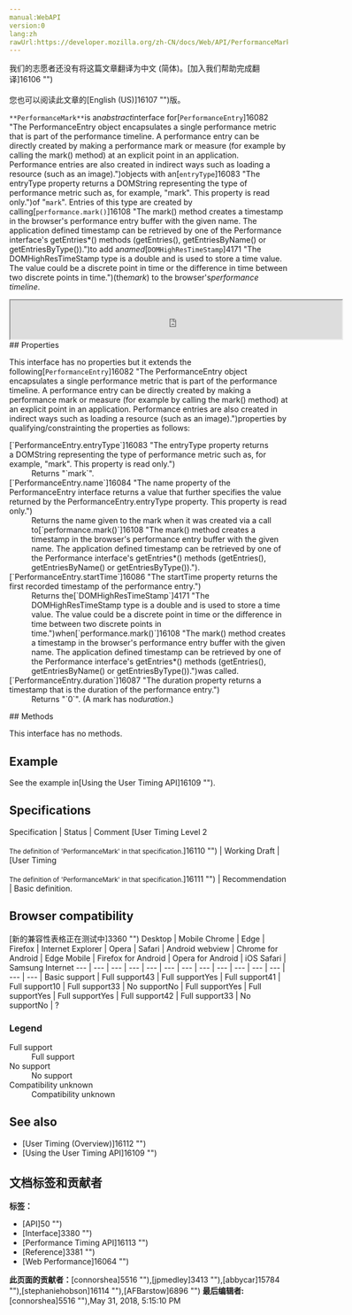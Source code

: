 ```yaml
---
manual:WebAPI
version:0
lang:zh
rawUrl:https://developer.mozilla.org/zh-CN/docs/Web/API/PerformanceMark
---
```




<bdi>我们的志愿者还没有将这篇文章翻译为<bdi>中文 (简体)</bdi>。[加入我们帮助完成翻译]16106 "")<br></br>您也可以阅读此文章的[English (US)]16107 "")版。</bdi>






`**PerformanceMark**`is an<em>abstract</em>interface for[`PerformanceEntry`]16082 "The PerformanceEntry object encapsulates a single performance metric that is part of the performance timeline. A performance entry can be directly created by making a performance mark or measure (for example by calling the mark() method) at an explicit point in an application. Performance entries are also created in indirect ways such as loading a resource (such as an image).")objects with an[`entryType`]16083 "The entryType property returns a DOMString representing the type of performance metric such as, for example, "mark". This property is read only.")of &quot;`mark`&quot;. Entries of this type are created by calling[`performance.mark()`]16108 "The mark() method creates a timestamp in the browser's performance entry buffer with the given name. The application defined timestamp can be retrieved by one of the Performance interface's getEntries*() methods (getEntries(), getEntriesByName() or getEntriesByType()).")to add a<em>named</em>[`DOMHighResTimeStamp`]4171 "The DOMHighResTimeStamp type is a double and is used to store a time value. The value could be a discrete point in time or the difference in time between two discrete points in time.")(the<em>mark</em>) to the browser&#39;s<em>performance timeline</em>.

<iframe src='https://mdn.mozillademos.org/en-US/docs/Web/API/PerformanceMark$samples/inheritance_diagram?revision=1385245' width='600' height='70'></iframe>
## Properties<a name="Properties"></a>


This interface has no properties but it extends the following[`PerformanceEntry`]16082 "The PerformanceEntry object encapsulates a single performance metric that is part of the performance timeline. A performance entry can be directly created by making a performance mark or measure (for example by calling the mark() method) at an explicit point in an application. Performance entries are also created in indirect ways such as loading a resource (such as an image).")properties by qualifying/constrainting the properties as follows:

<dl><dt>[`PerformanceEntry.entryType`]16083 "The entryType property returns a DOMString representing the type of performance metric such as, for example, "mark". This property is read only.")</dt><dd>Returns &quot;`mark`&quot;.</dd><dt>[`PerformanceEntry.name`]16084 "The name property of the PerformanceEntry interface returns a value that further specifies the value returned by the PerformanceEntry.entryType property. This property is read only.")</dt><dd>Returns the name given to the mark when it was created via a call to[`performance.mark()`]16108 "The mark() method creates a timestamp in the browser's performance entry buffer with the given name. The application defined timestamp can be retrieved by one of the Performance interface's getEntries*() methods (getEntries(), getEntriesByName() or getEntriesByType()).").</dd><dt>[`PerformanceEntry.startTime`]16086 "The startTime property returns the first recorded timestamp of the performance entry.")</dt><dd>Returns the[`DOMHighResTimeStamp`]4171 "The DOMHighResTimeStamp type is a double and is used to store a time value. The value could be a discrete point in time or the difference in time between two discrete points in time.")when[`performance.mark()`]16108 "The mark() method creates a timestamp in the browser's performance entry buffer with the given name. The application defined timestamp can be retrieved by one of the Performance interface's getEntries*() methods (getEntries(), getEntriesByName() or getEntriesByType()).")was called.</dd><dt>[`PerformanceEntry.duration`]16087 "The duration property returns a timestamp that is the duration of the performance entry.")</dt><dd>Returns &quot;`0`&quot;. (A mark has no<em>duration</em>.)</dd></dl>
## Methods<a name="Methods"></a>


This interface has no methods.


## Example<a name="Example"></a>


See the example in[Using the User Timing API]16109 "").


## Specifications<a name="Specifications"></a>
Specification | Status | Comment 
[User Timing Level 2<br></br><small>The definition of &#39;PerformanceMark&#39; in that specification.</small>]16110 "") | Working Draft |  
[User Timing<br></br><small>The definition of &#39;PerformanceMark&#39; in that specification.</small>]16111 "") | Recommendation | Basic definition. 


## Browser compatibility<a name="Browser_compatibility"></a>
[新的兼容性表格正在测试中<i></i>]3360 "")
<abbr>Desktop<i></i></abbr> | <abbr>Mobile<i></i></abbr> 
<abbr>Chrome<i></i></abbr> | <abbr>Edge<i></i></abbr> | <abbr>Firefox<i></i></abbr> | <abbr>Internet Explorer<i></i></abbr> | <abbr>Opera<i></i></abbr> | <abbr>Safari<i></i></abbr> | <abbr>Android webview<i></i></abbr> | <abbr>Chrome for Android<i></i></abbr> | <abbr>Edge Mobile<i></i></abbr> | <abbr>Firefox for Android<i></i></abbr> | <abbr>Opera for Android<i></i></abbr> | <abbr>iOS Safari<i></i></abbr> | <abbr>Samsung Internet<i></i></abbr> 
 ---  |  ---  |  ---  |  ---  |  ---  |  ---  |  ---  |  ---  |  ---  |  ---  |  ---  |  ---  |  ---  |  ---  | 
Basic support | <abbr>Full support</abbr>43 | <abbr>Full support</abbr>Yes | <abbr>Full support</abbr>41 | <abbr>Full support</abbr>10 | <abbr>Full support</abbr>33 | <abbr>No support</abbr>No | <abbr>Full support</abbr>Yes | <abbr>Full support</abbr>Yes | <abbr>Full support</abbr>Yes | <abbr>Full support</abbr>42 | <abbr>Full support</abbr>33 | <abbr>No support</abbr>No | <abbr>?</abbr> 


### Legend<a name="Legend"></a>
<dl><dt><abbr>Full support</abbr></dt><dd>Full support</dd><dt><abbr>No support</abbr></dt><dd>No support</dd><dt><abbr>Compatibility unknown</abbr></dt><dd>Compatibility unknown</dd></dl>

## See also<a name="See_also"></a>

* [User Timing (Overview)]16112 "")
* [Using the User Timing API]16109 "")



## 文档标签和贡献者
**标签：**
* [API]50 "")
* [Interface]3380 "")
* [Performance Timing API]16113 "")
* [Reference]3381 "")
* [Web Performance]16064 "")

**此页面的贡献者：**[connorshea]5516 ""),[jpmedley]3413 ""),[abbycar]15784 ""),[stephaniehobson]16114 ""),[AFBarstow]6896 "")
**最后编辑者:**[connorshea]5516 ""),<time>May 31, 2018, 5:15:10 PM</time>


